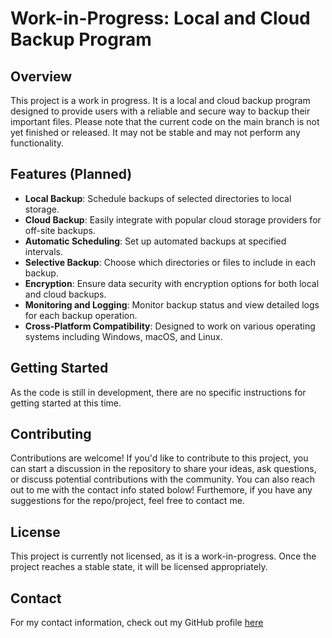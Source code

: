 # Work-in-Progress: Local and Cloud Backup Program

## Overview

This project is a work in progress. It is a local and cloud backup program designed to provide users with a reliable and secure way to backup their important files. Please note that the current code on the main branch is not yet finished or released. It may not be stable and may not perform any functionality.

## Features (Planned)

- **Local Backup**: Schedule backups of selected directories to local storage.
- **Cloud Backup**: Easily integrate with popular cloud storage providers for off-site backups.
- **Automatic Scheduling**: Set up automated backups at specified intervals.
- **Selective Backup**: Choose which directories or files to include in each backup.
- **Encryption**: Ensure data security with encryption options for both local and cloud backups.
- **Monitoring and Logging**: Monitor backup status and view detailed logs for each backup operation.
- **Cross-Platform Compatibility**: Designed to work on various operating systems including Windows, macOS, and Linux.

## Getting Started

As the code is still in development, there are no specific instructions for getting started at this time.

## Contributing

Contributions are welcome! If you'd like to contribute to this project, you can start a discussion in the repository to share your ideas, ask questions, or discuss potential contributions with the community. You can also reach out to me with the contact info stated bolow!
Furthemore, if you have any suggestions for the repo/project, feel free to contact me.

## License

This project is currently not licensed, as it is a work-in-progress. Once the project reaches a stable state, it will be licensed appropriately.

## Contact

For my contact information, check out my GitHub profile [here](https://github.com/Zapperz0398/)
